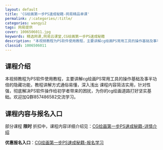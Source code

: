 ```yaml
---
layout: default
title: 'CG绘画第一步PS速成秘籍-网易精品单课'
permalink: /:categories/:title/
categories: wangyi2
tags: 网易提供
cover: 1006506011.jpg
keywords: 精选网课,网易云课堂,CG绘画第一步PS速成秘籍
description: "本视频教程为PS软件使用教程，主要讲解cg绘画PS常用工具的操作基础及事半功倍的隐藏功能，教程讲解方式通俗易懂，深入浅出课程内容简洁实用，针对性强，彻底解决PS软件操作给初学者带来的困扰，为"
classid: 1006506011
---
```


## 课程介绍

本视频教程为PS软件使用教程，主要讲解cg绘画PS常用工具的操作基础及事半功倍的隐藏功能，教程讲解方式通俗易懂，深入浅出
课程内容简洁实用，针对性强，彻底解决PS软件操作给初学者带来的困扰，为你的cg绘画道路打好坚实基础。欢迎加Q群857486582交流学习。

## 课程内容与报名入口

部分课程 **限时** 折扣中，课程内容详细介绍见：[CG绘画第一步PS速成秘籍-详情介绍](https://study.163.com/course/introduction/1006506011.htm?share=1&shareId=1025206652&utm_campaign=share&utm_medium=iphoneShare&utm_source=&utm_u=1025206652)

**优惠报名入口**：[CG绘画第一步PS速成秘籍-报名学习](https://study.163.com/course/introduction/1006506011.htm?share=1&shareId=1025206652&utm_campaign=share&utm_medium=iphoneShare&utm_source=&utm_u=1025206652)


